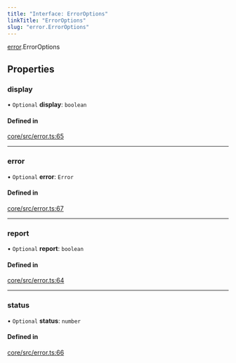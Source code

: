 ```yaml
---
title: "Interface: ErrorOptions"
linkTitle: "ErrorOptions"
slug: "error.ErrorOptions"
---
```


[error](../../modules/error).ErrorOptions

## Properties

### display

• `Optional` **display**: `boolean`

#### Defined in

[core/src/error.ts:65](https://github.com/padloc/padloc/blob/b00eb4fd/packages/core/src/error.ts#L65)

---

### error

• `Optional` **error**: `Error`

#### Defined in

[core/src/error.ts:67](https://github.com/padloc/padloc/blob/b00eb4fd/packages/core/src/error.ts#L67)

---

### report

• `Optional` **report**: `boolean`

#### Defined in

[core/src/error.ts:64](https://github.com/padloc/padloc/blob/b00eb4fd/packages/core/src/error.ts#L64)

---

### status

• `Optional` **status**: `number`

#### Defined in

[core/src/error.ts:66](https://github.com/padloc/padloc/blob/b00eb4fd/packages/core/src/error.ts#L66)
